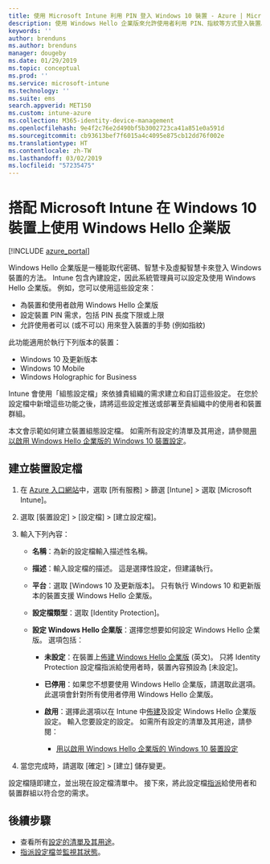 ```yaml
---
title: 使用 Microsoft Intune 利用 PIN 登入 Windows 10 裝置 - Azure | Microsoft Docs
description: 使用 Windows Hello 企業版來允許使用者利用 PIN、指紋等方式登入裝置。 在 Intune 中使用這些設定為 Windows 10 裝置建立身分識別保護組態設定檔，然後將設定檔指派給使用者群組和裝置群組。
keywords: ''
author: brenduns
ms.author: brenduns
manager: dougeby
ms.date: 01/29/2019
ms.topic: conceptual
ms.prod: ''
ms.service: microsoft-intune
ms.technology: ''
ms.suite: ems
search.appverid: MET150
ms.custom: intune-azure
ms.collection: M365-identity-device-management
ms.openlocfilehash: 9e4f2c76e2d490bf5b3002723ca41a851e0a591d
ms.sourcegitcommit: cb93613bef7f6015a4c4095e875cb12dd76f002e
ms.translationtype: HT
ms.contentlocale: zh-TW
ms.lasthandoff: 03/02/2019
ms.locfileid: "57235475"
---
```

# <a name="use-windows-hello-for-business-on-windows-10-devices-with-microsoft-intune"></a>搭配 Microsoft Intune 在 Windows 10 裝置上使用 Windows Hello 企業版

[!INCLUDE [azure_portal](./includes/azure_portal.md)]

Windows Hello 企業版是一種能取代密碼、智慧卡及虛擬智慧卡來登入 Windows 裝置的方法。 Intune 包含內建設定，因此系統管理員可以設定及使用 Windows Hello 企業版。 例如，您可以使用這些設定來：

- 為裝置和使用者啟用 Windows Hello 企業版
- 設定裝置 PIN 需求，包括 PIN 長度下限或上限
- 允許使用者可以 (或不可以) 用來登入裝置的手勢 (例如指紋)

此功能適用於執行下列版本的裝置：

- Windows 10 及更新版本
- Windows 10 Mobile
- Windows Holographic for Business

Intune 會使用「組態設定檔」來依據貴組織的需求建立和自訂這些設定。 在您於設定檔中新增這些功能之後，請將這些設定推送或部署至貴組織中的使用者和裝置群組。

本文會示範如何建立裝置組態設定檔。 如需所有設定的清單及其用途，請參閱[用以啟用 Windows Hello 企業版的 Windows 10 裝置設定](identity-protection-windows-settings.md)。

## <a name="create-the-device-profile"></a>建立裝置設定檔

1. 在 [Azure 入口網站](https://portal.azure.com)中，選取 [所有服務] > 篩選 [Intune] > 選取 [Microsoft Intune]。
2. 選取 [裝置設定] > [設定檔] > [建立設定檔]。
3. 輸入下列內容：

    - **名稱**：為新的設定檔輸入描述性名稱。
    - **描述**：輸入設定檔的描述。 這是選擇性設定，但建議執行。
    - **平台**：選取 [Windows 10 及更新版本]。 只有執行 Windows 10 和更新版本的裝置支援 Windows Hello 企業版。
    - **設定檔類型**：選取 [Identity Protection]。
    - **設定 Windows Hello 企業版**：選擇您想要如何設定 Windows Hello 企業版。 選項包括：

        - **未設定**：在裝置上[佈建 Windows Hello 企業版](https://docs.microsoft.com/windows/security/identity-protection/hello-for-business/hello-how-it-works-provisioning) \(英文\)。 只將 Identity Protection 設定檔指派給使用者時，裝置內容預設為 [未設定]。
        - **已停用**：如果您不想要使用 Windows Hello 企業版，請選取此選項。 此選項會針對所有使用者停用 Windows Hello 企業版。
        - **啟用**：選擇此選項以在 Intune 中[佈建]((https://docs.microsoft.com/windows/security/identity-protection/hello-for-business/hello-how-it-works-provisioning))及設定 Windows Hello 企業版設定。 輸入您要設定的設定。 如需所有設定的清單及其用途，請參閱：

            - [用以啟用 Windows Hello 企業版的 Windows 10 裝置設定](identity-protection-windows-settings.md)

4. 當您完成時，請選取 [確定] > [建立] 儲存變更。

設定檔隨即建立，並出現在設定檔清單中。 接下來，將此設定檔[指派](device-profile-assign.md)給使用者和裝置群組以符合您的需求。

<!--  Removing image as part of design review; retaining source until we known the disposition.

## Example of device restriction settings

In this high-level example, you'll create a device restriction policy that blocks the use of the built-in camera app on Android devices.

![How to disable the camera on Android devices](./media/disable-android-camera.png)

-->

## <a name="next-steps"></a>後續步驟

- 查看所有[設定的清單及其用途](identity-protection-windows-settings.md)。
- [指派設定檔](device-profile-assign.md)並[監視其狀態](device-profile-monitor.md)。
